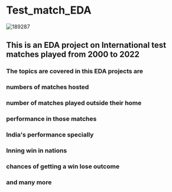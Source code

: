 # Test_match_EDA
![189287](https://user-images.githubusercontent.com/77840111/182070842-b2ac4786-c98c-4a00-a6b7-cd29f51416f2.jpg)

## This is an EDA project on International test matches played from 2000 to 2022
### The topics are covered in this EDA projects are  
### numbers of matches hosted
### number of matches played outside their home
### performance in those matches
### India's performance specially
### Inning win in nations
### chances of getting a win lose outcome
### and many more

